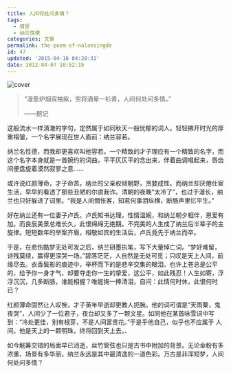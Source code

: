 ```yaml
---
title: 人间何处问多情？
tags:
  - 情思
  - 纳兰性德
categories: 文章
permalink: the-poem-of-nalansingde
id: 47
updated: '2015-04-16 04:28:31'
date: 2012-04-07 10:52:15
---
```


![cover](https://cat.yufan.me/cats/0149010hQ.jpg)

>“漫惹炉烟双袖紫，空将酒晕一衫青，人间何处问多情。”
>
>——题记

这般流水一样清澈的字句，定然属于如同秋天一般忧郁的词人。轻轻拂开时光的厚重褶皱，一个名字展现在世人面前：纳兰容若。

纳兰名性德，而我却更喜欢叫他容若。一个精致的才子理应有一个精致的名字，而这个名字本身就是一首婉约的词曲，平平仄仄平的念出来，伴着曲调唱起来，唇齿间便盘旋着漠然寂寥之意……

<!--more-->

或许说红颜薄命，才子命苦。纳兰的父亲权倾朝野，贪婪成性。而纳兰却厌倦仕宦生活，早早的看透了那些丑陋的尔虞我诈。清朝的夜晚“太冷了”，也过于漫长，纳兰也只好躲进了词里。“我是人间惆怅客，知君何事泪纵横，断肠声里忆平生。”

好在纳兰还有一位妻子卢氏，卢氏知书达理，性情温婉，和纳兰朝夕相伴，恩爱有加。而良辰美景总难长久，此恨绵绵无绝期。不完美的人生成了纳兰后半辈子的主旋律。短短数年的举案齐眉，相敬如宾的生活后，卢氏竟先于纳兰而卒。

于是，在悲伤酷梦无处可发之后，纳兰研墨执笔，写下大量悼亡词。“梦好难留，诗残莫续，赢得更深哭一场。”碧落茫茫，人自然是无处可觅；只叹是天上人间，前缘尽去。衣香鬓影的痕迹中，举杯而下的是悲辛交集的眼泪。也许上苍总是公平的，给予你一身才气，却要夺走你一生的挚爱，这公平，如此残忍！人生如寄，浮浮沉沉，几多断肠，谁能相握？唯能掬一捧清泪，自问：此情何时休，此恨何时已？

红颜薄命固然让人叹惋，才子英年早逝却更教人扼腕。他的词可谓是“天雨粟，鬼夜哭”，人间少了一位君子，夜台却又多了一颗文星。如同他在某首咏雪词中写到：“冷处更佳，别有根芽，不是人间富贵花。”于是乎他自己，似乎也不应属于 人间。他是天上的一颗明珠，终将回到天上去。、

如今觥筹交错的局面早已消逝，丝竹管弦也只是古书中附加的背景。无论金粉有多浓重、场景有多华丽，纳兰永远是其中最清逸的一道色彩。万古是非浑短梦，人间何处问多情？
